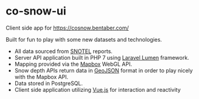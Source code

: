 # co-snow-ui

Client side app for https://cosnow.bentaber.com/

Built for fun to play with some new datasets and technologies.

* All data sourced from [SNOTEL](https://www.wcc.nrcs.usda.gov/snow/) reports.
* Server API application built in PHP 7 using [Laravel Lumen](https://lumen.laravel.com/) framework.
* Mapping provided via the [Mapbox](https://docs.mapbox.com/mapbox-gl-js/api/) WebGL API.
* Snow depth APIs return data in [GeoJSON](https://tools.ietf.org/html/rfc7946) format in order to play nicely with the Mapbox API.
* Data stored in PostgreSQL.
* Client side application utilizing [Vue.js](https://vuejs.org/) for interaction and reactivity
